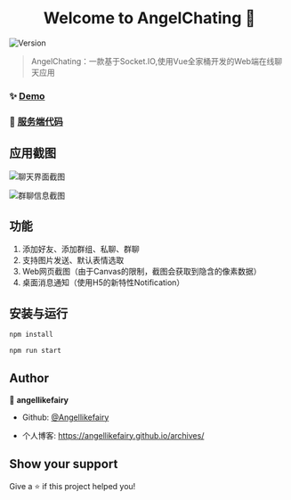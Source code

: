 <h1 align="center">Welcome to AngelChating 👋</h1>
<p>
  <img alt="Version" src="https://img.shields.io/badge/version-0.1.0-blue.svg?cacheSeconds=2592000" />
</p>

> AngelChating：一款基于Socket.IO,使用Vue全家桶开发的Web端在线聊天应用

### ✨ [Demo](http://47.106.13.104/)
### 🚀 [服务端代码](https://github.com/Angellikefairy/AngelChating-server)

## 应用截图
![聊天界面截图](https://s2.ax1x.com/2020/02/29/3sgipd.png)

![群聊信息截图](https://s2.ax1x.com/2020/02/29/3sgk6I.png)

## 功能
1. 添加好友、添加群组、私聊、群聊
2. 支持图片发送、默认表情选取
3. Web网页截图（由于Canvas的限制，截图会获取到隐含的像素数据）
4. 桌面消息通知（使用H5的新特性Notification）


## 安装与运行

```sh
npm install

npm run start
```

## Author

👤 **angellikefairy**

* Github: [@Angellikefairy](https://github.com/Angellikefairy)

* 个人博客: https://angellikefairy.github.io/archives/

## Show your support

Give a ⭐️ if this project helped you!
